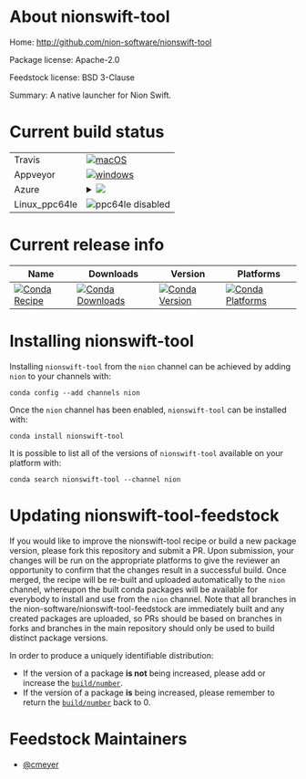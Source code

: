 About nionswift-tool
====================

Home: http://github.com/nion-software/nionswift-tool

Package license: Apache-2.0

Feedstock license: BSD 3-Clause

Summary: A native launcher for Nion Swift.



Current build status
====================


<table><tr>
    <td>Travis</td>
    <td>
      <a href="https://travis-ci.com/nion-software/nionswift-tool-feedstock">
        <img alt="macOS" src="https://img.shields.io/travis/com/nion-software/nionswift-tool-feedstock/master.svg?label=macOS">
      </a>
    </td>
  </tr><tr>
    <td>Appveyor</td>
    <td>
      <a href="https://ci.appveyor.com/project/nion-software/nionswift-tool-feedstock/branch/master">
        <img alt="windows" src="https://img.shields.io/appveyor/ci/nion-software/nionswift-tool-feedstock/master.svg?label=Windows">
      </a>
    </td>
  </tr>
    
  <tr>
    <td>Azure</td>
    <td>
      <details>
        <summary>
          <a href="https://dev.azure.com/nion-software/feedstock-builds/_build/latest?definitionId=&branchName=master">
            <img src="https://dev.azure.com/nion-software/feedstock-builds/_apis/build/status/nionswift-tool-feedstock?branchName=master">
          </a>
        </summary>
        <table>
          <thead><tr><th>Variant</th><th>Status</th></tr></thead>
          <tbody><tr>
              <td>linux_python3.6</td>
              <td>
                <a href="https://dev.azure.com/nion-software/feedstock-builds/_build/latest?definitionId=&branchName=master">
                  <img src="https://dev.azure.com/nion-software/feedstock-builds/_apis/build/status/nionswift-tool-feedstock?branchName=master&jobName=linux&configuration=linux_python3.6" alt="variant">
                </a>
              </td>
            </tr><tr>
              <td>linux_python3.7</td>
              <td>
                <a href="https://dev.azure.com/nion-software/feedstock-builds/_build/latest?definitionId=&branchName=master">
                  <img src="https://dev.azure.com/nion-software/feedstock-builds/_apis/build/status/nionswift-tool-feedstock?branchName=master&jobName=linux&configuration=linux_python3.7" alt="variant">
                </a>
              </td>
            </tr><tr>
              <td>osx_python3.6</td>
              <td>
                <a href="https://dev.azure.com/nion-software/feedstock-builds/_build/latest?definitionId=&branchName=master">
                  <img src="https://dev.azure.com/nion-software/feedstock-builds/_apis/build/status/nionswift-tool-feedstock?branchName=master&jobName=osx&configuration=osx_python3.6" alt="variant">
                </a>
              </td>
            </tr><tr>
              <td>osx_python3.7</td>
              <td>
                <a href="https://dev.azure.com/nion-software/feedstock-builds/_build/latest?definitionId=&branchName=master">
                  <img src="https://dev.azure.com/nion-software/feedstock-builds/_apis/build/status/nionswift-tool-feedstock?branchName=master&jobName=osx&configuration=osx_python3.7" alt="variant">
                </a>
              </td>
            </tr><tr>
              <td>win_python3.6</td>
              <td>
                <a href="https://dev.azure.com/nion-software/feedstock-builds/_build/latest?definitionId=&branchName=master">
                  <img src="https://dev.azure.com/nion-software/feedstock-builds/_apis/build/status/nionswift-tool-feedstock?branchName=master&jobName=win&configuration=win_python3.6" alt="variant">
                </a>
              </td>
            </tr><tr>
              <td>win_python3.7</td>
              <td>
                <a href="https://dev.azure.com/nion-software/feedstock-builds/_build/latest?definitionId=&branchName=master">
                  <img src="https://dev.azure.com/nion-software/feedstock-builds/_apis/build/status/nionswift-tool-feedstock?branchName=master&jobName=win&configuration=win_python3.7" alt="variant">
                </a>
              </td>
            </tr>
          </tbody>
        </table>
      </details>
    </td>
  </tr>
  <tr>
    <td>Linux_ppc64le</td>
    <td>
      <img src="https://img.shields.io/badge/ppc64le-disabled-lightgrey.svg" alt="ppc64le disabled">
    </td>
  </tr>
</table>

Current release info
====================

| Name | Downloads | Version | Platforms |
| --- | --- | --- | --- |
| [![Conda Recipe](https://img.shields.io/badge/recipe-nionswift--tool-green.svg)](https://anaconda.org/nion/nionswift-tool) | [![Conda Downloads](https://img.shields.io/conda/dn/nion/nionswift-tool.svg)](https://anaconda.org/nion/nionswift-tool) | [![Conda Version](https://img.shields.io/conda/vn/nion/nionswift-tool.svg)](https://anaconda.org/nion/nionswift-tool) | [![Conda Platforms](https://img.shields.io/conda/pn/nion/nionswift-tool.svg)](https://anaconda.org/nion/nionswift-tool) |

Installing nionswift-tool
=========================

Installing `nionswift-tool` from the `nion` channel can be achieved by adding `nion` to your channels with:

```
conda config --add channels nion
```

Once the `nion` channel has been enabled, `nionswift-tool` can be installed with:

```
conda install nionswift-tool
```

It is possible to list all of the versions of `nionswift-tool` available on your platform with:

```
conda search nionswift-tool --channel nion
```




Updating nionswift-tool-feedstock
=================================

If you would like to improve the nionswift-tool recipe or build a new
package version, please fork this repository and submit a PR. Upon submission,
your changes will be run on the appropriate platforms to give the reviewer an
opportunity to confirm that the changes result in a successful build. Once
merged, the recipe will be re-built and uploaded automatically to the
`nion` channel, whereupon the built conda packages will be available for
everybody to install and use from the `nion` channel.
Note that all branches in the nion-software/nionswift-tool-feedstock are
immediately built and any created packages are uploaded, so PRs should be based
on branches in forks and branches in the main repository should only be used to
build distinct package versions.

In order to produce a uniquely identifiable distribution:
 * If the version of a package **is not** being increased, please add or increase
   the [``build/number``](https://conda.io/docs/user-guide/tasks/build-packages/define-metadata.html#build-number-and-string).
 * If the version of a package **is** being increased, please remember to return
   the [``build/number``](https://conda.io/docs/user-guide/tasks/build-packages/define-metadata.html#build-number-and-string)
   back to 0.

Feedstock Maintainers
=====================

* [@cmeyer](https://github.com/cmeyer/)

